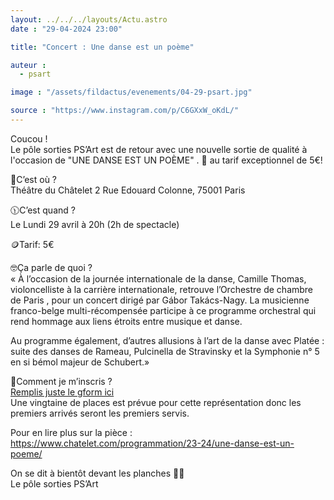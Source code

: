 ```yaml
---
layout: ../../../layouts/Actu.astro
date : "29-04-2024 23:00"

title: "Concert : Une danse est un poème"

auteur :
  - psart

image : "/assets/fildactus/evenements/04-29-psart.jpg"

source : "https://www.instagram.com/p/C6GXxW_oKdL/"
---
```


Coucou !  
Le pôle sorties PS’Art est de retour avec une nouvelle sortie de qualité à l'occasion de "UNE DANSE EST UN POÈME" . 💅 au tarif exceptionnel de 5€!

📍C’est où ?  
Théâtre du Châtelet 2 Rue Edouard Colonne, 75001 Paris

🕦C’est quand ?  
Le Lundi 29 avril à 20h (2h de spectacle)

🪙Tarif: 5€

🤓Ça parle de quoi ?  
« À l’occasion de la journée internationale de la danse, Camille Thomas, violoncelliste à la carrière internationale, retrouve l’Orchestre de chambre de Paris , pour un concert dirigé par Gábor Takács-Nagy.
La musicienne franco-belge multi-récompensée participe à ce programme orchestral qui rend hommage aux liens étroits entre musique et danse. 

Au programme également, d’autres allusions à l’art de la danse avec Platée : suite des danses de Rameau, Pulcinella de Stravinsky et la Symphonie n° 5 en si bémol majeur de Schubert.»

📝Comment je m’inscris ?  
[Remplis juste le gform ici](https://docs.google.com/forms/d/e/1FAIpQLSeqww1OV2z3D9qHpaIrJ_Tu-pZwkpirrq7rfHfkrbAwJvsOSw/viewform)  
Une vingtaine de places est prévue pour cette représentation donc les premiers arrivés seront les premiers servis.

Pour en lire plus sur la pièce :  
https://www.chatelet.com/programmation/23-24/une-danse-est-un-poeme/

On se dit à bientôt devant les planches 🦜💛  
Le pôle sorties PS’Art